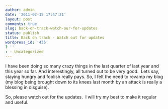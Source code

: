 ```yaml
---
author: admin
date: '2011-02-15 17:47:21'
layout: post
comments: true
slug: back-on-track-watch-our-for-updates
status: publish
title: Back on track - Watch out for updates
wordpress_id: '435'
? ''
: - Uncategorized
---
```


I have been doing so many crazy things in the last quarter of last year and
this year so far. And interestingly, all turned out to be very good.  Lets
say, staying hungry and foolish really pays. So, I felt the need to revamp my
blog (my blog being brought down to its knees last month by an attack is
really a blessing in disguise).

So, please watch out for the updates.  I will try my best to make it regular
and useful.

